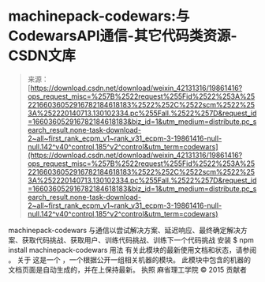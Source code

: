 <!--yml
category: codewars
date: 2022-08-13 11:30:09
-->

# machinepack-codewars:与CodewarsAPI通信-其它代码类资源-CSDN文库

> 来源：[https://download.csdn.net/download/weixin_42131316/19861416?ops_request_misc=%257B%2522request%255Fid%2522%253A%2522166036052916782184618183%2522%252C%2522scm%2522%253A%252220140713.130102334.pc%255Fall.%2522%257D&request_id=166036052916782184618183&biz_id=1&utm_medium=distribute.pc_search_result.none-task-download-2~all~first_rank_ecpm_v1~rank_v31_ecpm-3-19861416-null-null.142^v40^control,185^v2^control&utm_term=codewars](https://download.csdn.net/download/weixin_42131316/19861416?ops_request_misc=%257B%2522request%255Fid%2522%253A%2522166036052916782184618183%2522%252C%2522scm%2522%253A%252220140713.130102334.pc%255Fall.%2522%257D&request_id=166036052916782184618183&biz_id=1&utm_medium=distribute.pc_search_result.none-task-download-2~all~first_rank_ecpm_v1~rank_v31_ecpm-3-19861416-null-null.142^v40^control,185^v2^control&utm_term=codewars)

machinepack-codewars 与通信以尝试解决方案、延迟响应、最终确定解决方案、获取代码挑战、获取用户、训练代码挑战、训练下一个代码挑战 安装 $ npm install machinepack-codewars 用法 有关此模块的最新使用文档和状态，请参阅 。 关于 这是一个 ，一个根据公开一组相关机器的模块。 此模块中包含的机器的文档页面是自动生成的，并在上保持最新。 执照 麻省理工学院 :copyright: 2015 贡献者